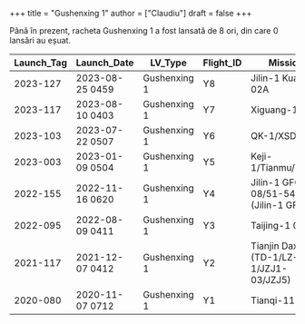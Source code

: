 +++
title = "Gushenxing 1"
author = ["Claudiu"]
draft = false
+++

Până în prezent, racheta Gushenxing 1 a fost lansată de 8 ori, din care 0 lansări au eșuat.

| Launch_Tag | Launch_Date     | LV_Type      | Flight_ID | Mission                                  | Launch_Site | Country | Outcome |
|------------|-----------------|--------------|-----------|------------------------------------------|-------------|---------|---------|
| 2023-127   | 2023-08-25 0459 | Gushenxing 1 | Y8        | Jilin-1 Kuanfu 02A                       | JQ LC43/95A | CN      | S       |
| 2023-117   | 2023-08-10 0403 | Gushenxing 1 | Y7        | Xiguang-1                                | JQ LC43/95A | CN      | S       |
| 2023-103   | 2023-07-22 0507 | Gushenxing 1 | Y6        | QK-1/XSD-16                              | JQ LC43/95A | CN      | S       |
| 2023-003   | 2023-01-09 0504 | Gushenxing 1 | Y5        | Keji-1/Tianmu/Tianqi                     | JQ LC43/95A | CN      | S       |
| 2022-155   | 2022-11-16 0620 | Gushenxing 1 | Y4        | Jilin-1 GF03-08/51-54 (Jilin-1 GF03)     | JQ LC43/95A | CN      | S       |
| 2022-095   | 2022-08-09 0411 | Gushenxing 1 | Y3        | Taijing-1 01/02                          | JQ LC43/95A | CN      | S       |
| 2021-117   | 2021-12-07 0412 | Gushenxing 1 | Y2        | Tianjin Daxue 1 (TD-1/LZ-1/JZJ1-03/JZJ5) | JQ LC43/95? | CN      | S       |
| 2020-080   | 2020-11-07 0712 | Gushenxing 1 | Y1        | Tianqi-11                                | JQ          | CN      | S       |
